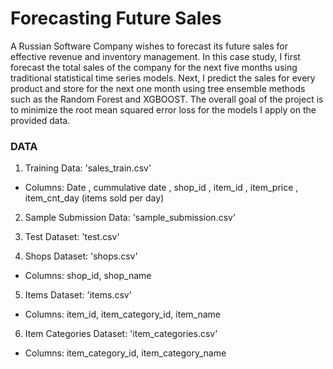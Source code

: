 # Forecasting Future Sales 
A Russian Software Company wishes to forecast its future sales for effective revenue and inventory management. In this case study, I first forecast the total sales of the company for the next five months using traditional statistical time series models. Next, I predict the sales for every product and store for the next one month using tree ensemble methods such as the Random Forest and XGBOOST. The overall goal of the project is to minimize the root mean squared error loss for the models I apply on the provided data.

### DATA
1. Training Data: 'sales_train.csv'
  * Columns: Date , cummulative date , shop_id , item_id , item_price , item_cnt_day (items sold per day)

2. Sample Submission Data: 'sample_submission.csv'

3. Test Dataset: 'test.csv'

4. Shops Dataset: 'shops.csv' 
  * Columns: shop_id, shop_name

5. Items Dataset: 'items.csv'
  * Columns: item_id, item_category_id, item_name
  
6. Item Categories Dataset: 'item_categories.csv'
  * Columns: item_category_id, item_category_name 


